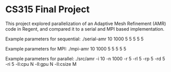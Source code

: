 # CS315 Final Project

This project explored parallelization of an Adaptive Mesh Refinement (AMR) code in Regent, and compared
it to a serial and MPI based implementation.

Example parameters for sequential:
./serial-amr 10 1000 5 5 5 5 5

Example parameters for MPI:
./mpi-amr 10 1000 5 5 5 5 5

Example parameters for parallel:
./src/amr -i 10 -n 1000 -r 5 -rl 5 -rp 5 -rd 5 -ri 5 -ll:cpu N -ll:gpu N -ll:csize M
